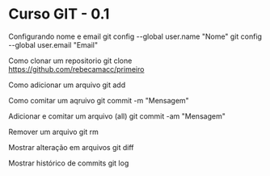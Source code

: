 Curso GIT - 0.1
===============

Configurando nome e email
git config --global user.name "Nome"
git config --global user.email "Email"

Como clonar um repositorio
git clone https://github.com/rebecamacc/primeiro

Como adicionar um arquivo
git add <arquivo>

Como comitar um aqruivo
git commit -m "Mensagem"

Adicionar e comitar um arquivo (all)
git commit -am "Mensagem"

Remover um arquivo
git rm <arquivo>

Mostrar alteração em arquivos
git diff

Mostrar histórico de commits
git log
